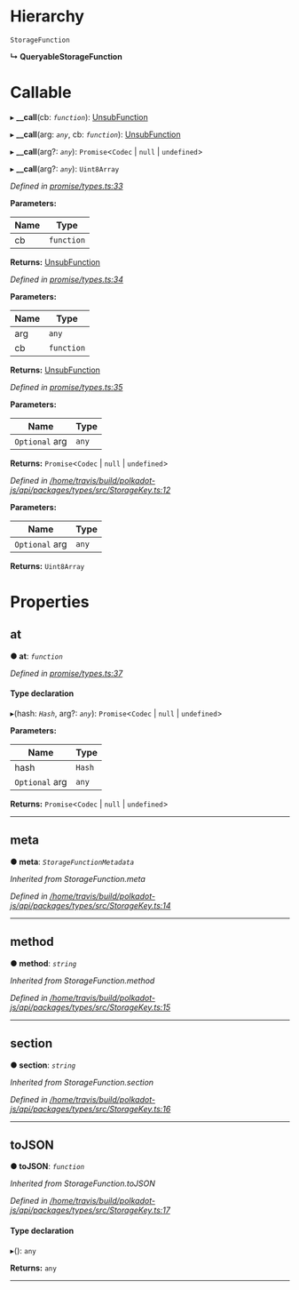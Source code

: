 

# Hierarchy

 `StorageFunction`

**↳ QueryableStorageFunction**

# Callable
▸ **__call**(cb: *`function`*): [UnsubFunction](../modules/_promise_types_.md#unsubfunction)

▸ **__call**(arg: *`any`*, cb: *`function`*): [UnsubFunction](../modules/_promise_types_.md#unsubfunction)

▸ **__call**(arg?: *`any`*): `Promise`<`Codec` | `null` | `undefined`>

▸ **__call**(arg?: *`any`*): `Uint8Array`

*Defined in [promise/types.ts:33](https://github.com/polkadot-js/api/blob/6678d72/packages/api/src/promise/types.ts#L33)*

**Parameters:**

| Name | Type |
| ------ | ------ |
| cb | `function` |

**Returns:** [UnsubFunction](../modules/_promise_types_.md#unsubfunction)

*Defined in [promise/types.ts:34](https://github.com/polkadot-js/api/blob/6678d72/packages/api/src/promise/types.ts#L34)*

**Parameters:**

| Name | Type |
| ------ | ------ |
| arg | `any` |
| cb | `function` |

**Returns:** [UnsubFunction](../modules/_promise_types_.md#unsubfunction)

*Defined in [promise/types.ts:35](https://github.com/polkadot-js/api/blob/6678d72/packages/api/src/promise/types.ts#L35)*

**Parameters:**

| Name | Type |
| ------ | ------ |
| `Optional` arg | `any` |

**Returns:** `Promise`<`Codec` | `null` | `undefined`>

*Defined in [/home/travis/build/polkadot-js/api/packages/types/src/StorageKey.ts:12](https://github.com/polkadot-js/api/blob/6678d72/packages/types/src/StorageKey.ts#L12)*

**Parameters:**

| Name | Type |
| ------ | ------ |
| `Optional` arg | `any` |

**Returns:** `Uint8Array`

# Properties

<a id="at"></a>

##  at

**● at**: *`function`*

*Defined in [promise/types.ts:37](https://github.com/polkadot-js/api/blob/6678d72/packages/api/src/promise/types.ts#L37)*

#### Type declaration
▸(hash: *`Hash`*, arg?: *`any`*): `Promise`<`Codec` | `null` | `undefined`>

**Parameters:**

| Name | Type |
| ------ | ------ |
| hash | `Hash` |
| `Optional` arg | `any` |

**Returns:** `Promise`<`Codec` | `null` | `undefined`>

___
<a id="meta"></a>

##  meta

**● meta**: *`StorageFunctionMetadata`*

*Inherited from StorageFunction.meta*

*Defined in [/home/travis/build/polkadot-js/api/packages/types/src/StorageKey.ts:14](https://github.com/polkadot-js/api/blob/6678d72/packages/types/src/StorageKey.ts#L14)*

___
<a id="method"></a>

##  method

**● method**: *`string`*

*Inherited from StorageFunction.method*

*Defined in [/home/travis/build/polkadot-js/api/packages/types/src/StorageKey.ts:15](https://github.com/polkadot-js/api/blob/6678d72/packages/types/src/StorageKey.ts#L15)*

___
<a id="section"></a>

##  section

**● section**: *`string`*

*Inherited from StorageFunction.section*

*Defined in [/home/travis/build/polkadot-js/api/packages/types/src/StorageKey.ts:16](https://github.com/polkadot-js/api/blob/6678d72/packages/types/src/StorageKey.ts#L16)*

___
<a id="tojson"></a>

##  toJSON

**● toJSON**: *`function`*

*Inherited from StorageFunction.toJSON*

*Defined in [/home/travis/build/polkadot-js/api/packages/types/src/StorageKey.ts:17](https://github.com/polkadot-js/api/blob/6678d72/packages/types/src/StorageKey.ts#L17)*

#### Type declaration
▸(): `any`

**Returns:** `any`

___

